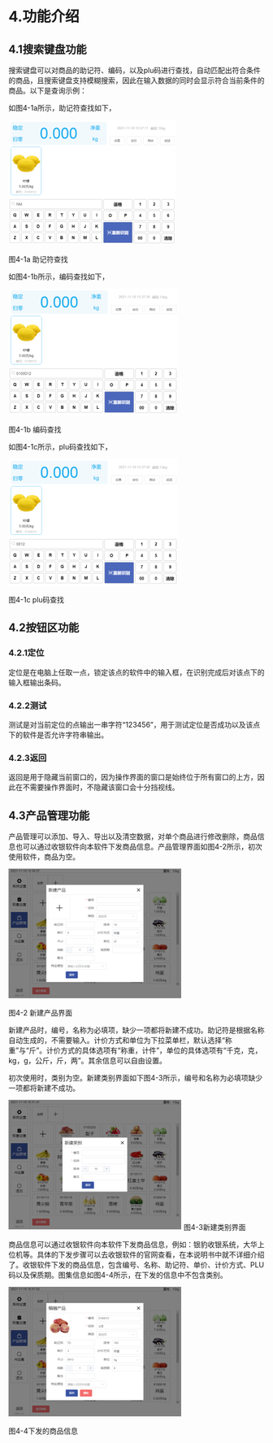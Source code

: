 # 4.功能介绍

## 4.1搜索键盘功能

搜索键盘可以对商品的助记符、编码，以及plu码进行查找，自动匹配出符合条件的商品，且搜索键盘支持模糊搜索，因此在输入数据的同时会显示符合当前条件的商品。以下是查询示例：

如图4-1a所示，助记符查找如下，

![](README.assets/image-20211123110044166.png) 

图4-1a 助记符查找

如图4-1b所示，编码查找如下，

![](README.assets/image-20211123110104730.png) 

图4-1b 编码查找

如图4-1c所示，plu码查找如下，

![](README.assets/image-20211123110112424.png) 

图4-1c plu码查找

## 4.2按钮区功能

### 4.2.1定位

定位是在电脑上任取一点，锁定该点的软件中的输入框，在识别完成后对该点下的输入框输出条码。

### 4.2.2测试

测试是对当前定位的点输出一串字符“123456”，用于测试定位是否成功以及该点下的软件是否允许字符串输出。

### 4.2.3返回

返回是用于隐藏当前窗口的，因为操作界面的窗口是始终位于所有窗口的上方，因此在不需要操作界面时，不隐藏该窗口会十分挡视线。

## 4.3产品管理功能

产品管理可以添加、导入、导出以及清空数据，对单个商品进行修改删除，商品信息也可以通过收银软件向本软件下发商品信息。产品管理界面如图4-2所示，初次使用软件，商品为空。

![](README.assets/image-20211123110116921.png) 

图4-2 新建产品界面

新建产品时，编号，名称为必填项，缺少一项都将新建不成功。助记符是根据名称自动生成的，不需要输入。计价方式和单位为下拉菜单栏，默认选择“称重”与“斤”。计价方式的具体选项有“称重，计件”，单位的具体选项有“千克，克，kg，g，公斤，斤，两”。其余信息可以自由设置。

初次使用时，类别为空。新建类别界面如下图4-3所示，编号和名称为必填项缺少一项都将新建不成功。

 

![](README.assets/image-20211123110120080.png)
图4-3新建类别界面

商品信息可以通过收银软件向本软件下发商品信息，例如：银豹收银系统，大华上位机等。具体的下发步骤可以去收银软件的官网查看，在本说明书中就不详细介绍了。收银软件下发的商品信息，包含编号、名称、助记符、单价、计价方式、PLU码以及保质期。图集信息如图4-4所示，在下发的信息中不包含类别。

![](README.assets/image-20211123110122975.png) 

图4-4下发的商品信息
